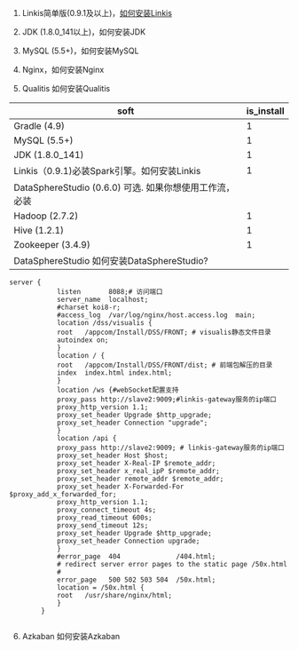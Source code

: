 1. Linkis简单版(0.9.1及以上)，[如何安装Linkis](https://github.com/WeBankFinTech/Linkis/wiki/%E5%A6%82%E4%BD%95%E5%BF%AB%E9%80%9F%E5%AE%89%E8%A3%85%E4%BD%BF%E7%94%A8Linkis)



2. JDK (1.8.0_141以上)，如何安装JDK

3. MySQL (5.5+)，如何安装MySQL

4. Nginx，如何安装Nginx

5. Qualitis 如何安装Qualitis

soft| is_install|
-|-
Gradle (4.9)| 1
MySQL (5.5+) | 1
JDK (1.8.0_141) | 1
Linkis（0.9.1)必装Spark引擎。如何安装Linkis | 1
DataSphereStudio (0.6.0) 可选. 如果你想使用工作流，必装 | 
Hadoop (2.7.2) | 1
Hive (1.2.1) | 1
Zookeeper (3.4.9) | 1 
DataSphereStudio 如何安装DataSphereStudio? | 



```
server {
            listen       8088;# 访问端口
            server_name  localhost;
            #charset koi8-r;
            #access_log  /var/log/nginx/host.access.log  main;
            location /dss/visualis {
            root   /appcom/Install/DSS/FRONT; # visualis静态文件目录
            autoindex on;
            }
            location / {
            root   /appcom/Install/DSS/FRONT/dist; # 前端包解压的目录
            index  index.html index.html;
            }
            location /ws {#webSocket配置支持
            proxy_pass http://slave2:9009;#linkis-gateway服务的ip端口
            proxy_http_version 1.1;
            proxy_set_header Upgrade $http_upgrade;
            proxy_set_header Connection "upgrade";
            }
            location /api {
            proxy_pass http://slave2:9009; # linkis-gateway服务的ip端口
            proxy_set_header Host $host;
            proxy_set_header X-Real-IP $remote_addr;
            proxy_set_header x_real_ipP $remote_addr;
            proxy_set_header remote_addr $remote_addr;
            proxy_set_header X-Forwarded-For $proxy_add_x_forwarded_for;
            proxy_http_version 1.1;
            proxy_connect_timeout 4s;
            proxy_read_timeout 600s;
            proxy_send_timeout 12s;
            proxy_set_header Upgrade $http_upgrade;
            proxy_set_header Connection upgrade;
            }
            #error_page  404              /404.html;
            # redirect server error pages to the static page /50x.html
            #
            error_page   500 502 503 504  /50x.html;
            location = /50x.html {
            root   /usr/share/nginx/html;
            }
        }


```


6. Azkaban 如何安装Azkaban


